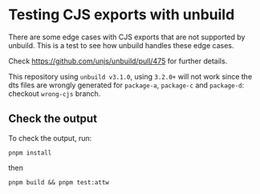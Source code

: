 # Testing CJS exports with unbuild

There are some edge cases with CJS exports that are not supported by unbuild. This is a test to see how unbuild handles these edge cases.

Check https://github.com/unjs/unbuild/pull/475 for further details.

This repository using `unbuild v3.1.0`, using `3.2.0+` will not work since the dts files are wrongly generated for `package-a`, `package-c` and `package-d`: checkout `wrong-cjs` branch.

## Check the output

To check the output, run:

```shell
pnpm install
```

then

```shell
pnpm build && pnpm test:attw
```


